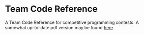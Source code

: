 # Team Code Reference

A Team Code Reference for competitive programming contests. A somewhat up-to-date pdf version may be found [here](http://www.timonknigge.com/competitive-programming/tcr.pdf).
